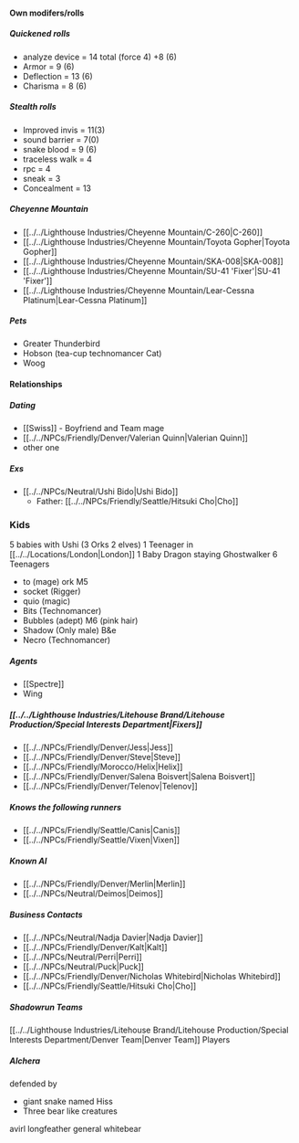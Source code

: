 #### Own modifers/rolls
##### Quickened rolls
- analyze device = 14 total (force 4) +8 (6)
- Armor = 9 (6)
- Deflection = 13 (6)
- Charisma = 8 (6)

##### Stealth rolls
- Improved invis =  11(3)
- sound barrier = 7(0)
- snake blood = 9 (6)
- traceless walk = 4
- rpc = 4
- sneak = 3
- Concealment = 13

##### Cheyenne Mountain
- [[../../Lighthouse Industries/Cheyenne Mountain/C-260|C-260]]
- [[../../Lighthouse Industries/Cheyenne Mountain/Toyota Gopher|Toyota Gopher]]
- [[../../Lighthouse Industries/Cheyenne Mountain/SKA-008|SKA-008]]
- [[../../Lighthouse Industries/Cheyenne Mountain/SU-41 'Fixer'|SU-41 'Fixer']]
- [[../../Lighthouse Industries/Cheyenne Mountain/Lear-Cessna Platinum|Lear-Cessna Platinum]]

##### Pets
- Greater Thunderbird
- Hobson (tea-cup technomancer Cat)
- Woog
#### Relationships
##### Dating
- [[Swiss]] - Boyfriend and Team mage
- [[../../NPCs/Friendly/Denver/Valerian Quinn|Valerian Quinn]]
- other one

##### Exs
- [[../../NPCs/Neutral/Ushi Bido|Ushi Bido]]
	- Father: [[../../NPCs/Friendly/Seattle/Hitsuki Cho|Cho]]

### Kids
5 babies with Ushi (3 Orks 2 elves)
1 Teenager in [[../../Locations/London|London]]
1 Baby Dragon staying Ghostwalker
6 Teenagers
- to (mage) ork M5
- socket (Rigger)
- quio (magic)
- Bits (Technomancer)
- Bubbles (adept) M6 (pink hair)
- Shadow (Only male) B&e
- Necro (Technomancer)

##### Agents
- [[Spectre]]
- Wing


##### [[../../Lighthouse Industries/Litehouse Brand/Litehouse Production/Special Interests Department|Fixers]]
- [[../../NPCs/Friendly/Denver/Jess|Jess]]
- [[../../NPCs/Friendly/Denver/Steve|Steve]]
- [[../../NPCs/Friendly/Morocco/Helix|Helix]]
- [[../../NPCs/Friendly/Denver/Salena Boisvert|Salena Boisvert]]
- [[../../NPCs/Friendly/Denver/Telenov|Telenov]]

##### Knows the following runners
- [[../../NPCs/Friendly/Seattle/Canis|Canis]]
- [[../../NPCs/Friendly/Seattle/Vixen|Vixen]]

##### Known AI
- [[../../NPCs/Friendly/Denver/Merlin|Merlin]]
- [[../../NPCs/Neutral/Deimos|Deimos]]

##### Business Contacts
- [[../../NPCs/Neutral/Nadja Davier|Nadja Davier]]
- [[../../NPCs/Friendly/Denver/Kalt|Kalt]]
- [[../../NPCs/Neutral/Perri|Perri]]
- [[../../NPCs/Neutral/Puck|Puck]]
- [[../../NPCs/Friendly/Denver/Nicholas Whitebird|Nicholas Whitebird]]
- [[../../NPCs/Friendly/Seattle/Hitsuki Cho|Cho]]

##### Shadowrun Teams
[[../../Lighthouse Industries/Litehouse Brand/Litehouse Production/Special Interests Department/Denver Team|Denver Team]]
Players


##### Alchera 
defended by
- giant snake named Hiss
- Three bear like creatures


avirl longfeather
general whitebear